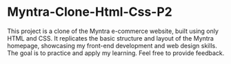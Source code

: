 # Myntra-Clone-Html-Css-P2
This project is a clone of the Myntra e-commerce website, built using only HTML and CSS. It replicates the basic structure and layout of the Myntra homepage, showcasing my front-end development and web design skills. The goal is to practice and apply my learning. Feel free to provide feedback.
